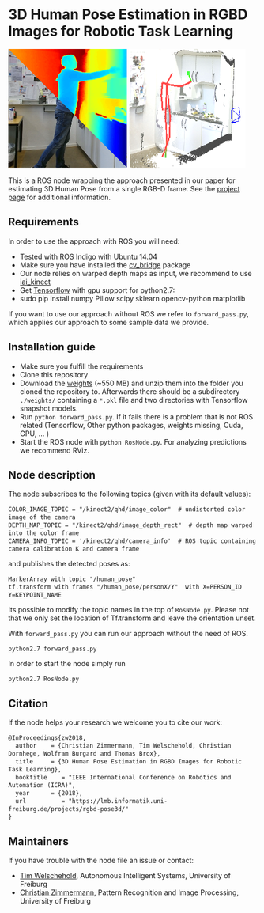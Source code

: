 # 3D Human Pose Estimation in RGBD Images for Robotic Task Learning
![Teaser](teaser.png)

This is a ROS node wrapping the approach presented in our paper for estimating 3D Human Pose from a single RGB-D frame. See the [project page](https://lmb.informatik.uni-freiburg.de/projects/rgbd-pose3d/) for additional information.

## Requirements
In order to use the approach with ROS you will need:

- Tested with ROS Indigo with Ubuntu 14.04
- Make sure you have installed the [cv_bridge](http://wiki.ros.org/cv_bridge) package
- Our node relies on warped depth maps as input, we recommend to use [iai_kinect](https://github.com/code-iai/iai_kinect2)
- Get [Tensorflow](https://www.tensorflow.org/install/install_linux) with gpu support for python2.7: 
- sudo pip install numpy Pillow scipy sklearn opencv-python matplotlib

If you want to use our approach without ROS we refer to `forward_pass.py`, which applies our approach to some sample data we provide.


## Installation guide

- Make sure you fulfill the requirements 
- Clone this repository
- Download the [weights](https://lmb.informatik.uni-freiburg.de/projects/rgbd-pose3d/weights.zip) (~550 MB) and unzip them into the folder you cloned the repository to. Afterwards there should be a subdirectory `./weights/` containing a `*.pkl` file and two directories with Tensorflow snapshot models.
- Run `python forward_pass.py`. If it fails there is a problem that is not ROS related (Tensorflow, Other python packages, weights missing, Cuda, GPU, ... )
- Start the ROS node with `python RosNode.py`. For analyzing predictions we recommend RViz. 

## Node description
 
The node subscribes to the following topics (given with its default values):

    COLOR_IMAGE_TOPIC = "/kinect2/qhd/image_color"  # undistorted color image of the camera
    DEPTH_MAP_TOPIC = "/kinect2/qhd/image_depth_rect"  # depth map warped into the color frame
    CAMERA_INFO_TOPIC = '/kinect2/qhd/camera_info'  # ROS topic containing camera calibration K and camera frame
    
and publishes the detected poses as:

    MarkerArray with topic "/human_pose" 
    tf.transform with frames "/human_pose/personX/Y"  with X=PERSON_ID Y=KEYPOINT_NAME
     
Its possible to modify the topic names in the top of `RosNode.py`. 
Please not that we only set the location of Tf.transform and leave the orientation unset.

With `forward_pass.py` you can run our approach without the need of ROS.

    python2.7 forward_pass.py

In order to start the node simply run

    python2.7 RosNode.py
    
    
## Citation
If the node helps your research we welcome you to cite our work:

	@InProceedings{zw2018,
      author    = {Christian Zimmermann, Tim Welschehold, Christian Dornhege, Wolfram Burgard and Thomas Brox},
      title     = {3D Human Pose Estimation in RGBD Images for Robotic Task Learning},
      booktitle    = "IEEE International Conference on Robotics and Automation (ICRA)",
      year      = {2018},
      url          = "https://lmb.informatik.uni-freiburg.de/projects/rgbd-pose3d/"
    }




## Maintainers
If you have trouble with the node file an issue or contact:

- [Tim Welschehold](http://www2.informatik.uni-freiburg.de/~twelsche/), Autonomous Intelligent Systems, University of Freiburg
- [Christian Zimmermann](https://lmb.informatik.uni-freiburg.de/people/zimmermc/), Pattern Recognition and Image Processing, University of Freiburg
     




